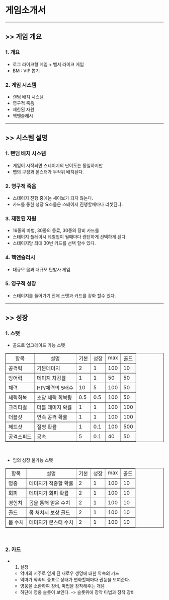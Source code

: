 # 게임소개서

---

## >> 게임 개요
### 1. 개요
- 로그 라이크형 게임 + 뱀서 라이크 게임
- BM : VIP 뽑기
 
 ### 2. 게임 시스템 
 - 랜덤 배치 시스템
 - 영구적 죽음
 - 제한된 자원
 - 핵앤슬래시

---

## >> 시스템 설명
### 1. 랜덤 배치 시스템
- 게임이 시작되면 스테이지의 난이도는 동일하지만 
- 맵의 구성과 몬스터가 무작위 배치된다.  
### 2. 영구적 죽음
- 스테이지 진행 중에는 세이브가 되지 않는다. 
- 카드를 통한 성장 요소들은 스테이지 진행할때마다 리셋된다.

### 3. 제한된 자원
- 16종의 마법, 30종의 동료, 30종의 장비 카드를 
- 스테이지 플레이시 레벨업이 될때마다 랜던하게 선택하게 된다. 
- 스테이지당 최대 30번 카드를 선택 할수 있다.  

### 4. 핵앤슬러시
- 대규모 몹과 대규모 탄발사 게임

### 5. 영구적 성장 
- 스테이지를 들어가기 전에 스탯과 카드를 강화 할수 있다. 

---

## >> 성장  

### 1. 스탯
- 골드로 업그레이드 가능 스탯 
<table width=60% border=1>
  <tr>
    <td widht=20% align = center valign = top>항목</td>
    <td widht=30% align = center valign = top>설명</td>
    <td widht=10% align = center valign = top>기본</td>
    <td widht=10% align = center valign = top>성장</td>
    <td widht=10% align = center valign = top>max</td>
    <td widht=20% align = center valign = top>골드</td>
  </tr>
  <tr><td>공격력</td><td>기본데미지</td><td>2</td><td>1</td><td>100</td><td>10</td></tr>
  <tr><td>방어력</td><td>데미지 차감률</td><td>1</td><td>1</td><td>50</td><td>50</td></tr>
  <tr><td>체력</td><td>HP/체력의 5배수</td><td>10</td><td>5</td><td>100</td><td>50</td></tr>
  <tr><td>체력회복</td><td>초당 체력 회복량</td><td>0.5</td><td>0.5</td><td>100</td><td>50</td></tr>
  <tr><td>크리티컬</td><td>더블 데미지 확률</td><td>1</td><td>1</td><td>100</td><td>100</td></tr>
  <tr><td>더블샷</td><td>연속 공격 확률</td><td>1</td><td>1</td><td>100</td><td>100</td></tr>
  <tr><td>헤드샷</td><td>절명 확률</td><td>1</td><td>0.1</td><td>100</td><td>500</td></tr>
  <tr><td>공격스피드</td><td>공속</td><td>5</td><td>0.1</td><td>40</td><td>50</td></tr>  
</table></br>

- 임의 성장 불가능 스탯 
<table width=60% border=1>
  <tr>
    <td widht=20% align = center valign = top>항목</td>
    <td widht=30% align = center valign = top>설명</td>
    <td widht=10% align = center valign = top>기본</td>
    <td widht=10% align = center valign = top>성장</td>
    <td widht=10% align = center valign = top>max</td>
    <td widht=20% align = center valign = top>골드</td>
  </tr>
  <tr><td>명중</td>        <td>데미지가 적중할 확률</td><td>2</td><td>1</td><td>100</td><td>10</td></tr> 
  <tr><td>회피</td>        <td>데미지가 회피 확률</td><td>2</td><td>1</td><td>100</td><td>10</td></tr> 
  <tr><td>경험치</td>      <td>몹을 통해 얻은 수치</td><td>2</td><td>1</td><td>100</td><td>10</td></tr> 
  <tr><td>골드</td>        <td>몹 처치시 보상 골드</td><td>2</td><td>1</td><td>100</td><td>10</td></tr> 
  <tr><td>몹 수치</td>  <td>데미지가 몬스터 수치</td><td>2</td><td>1</td><td>100</td><td>10</td></tr>  
</table></br>

### 2. 카드
- 1) 설정
  - 악마의 저주로 얻게 된 새로우 생명에 대한 약속의 카드
  - 악마가 약속의 증표로 상태가 변화할때마다 권능을 보여준다.
  - 영웅을 소환하여 장비, 마법을 장착해주는 개념
  - 하단에 영웅 슬롯이 보인다. -> 슬롯위에 장착 마법과 장착 장비   
